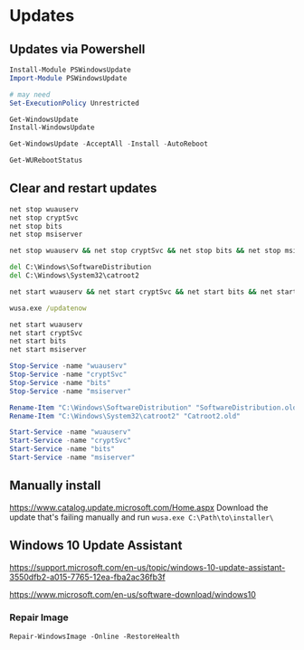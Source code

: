 # Updates

## Updates via Powershell

``` Powershell
Install-Module PSWindowsUpdate
Import-Module PSWindowsUpdate

# may need 
Set-ExecutionPolicy Unrestricted

Get-WindowsUpdate
Install-WindowsUpdate

Get-WindowsUpdate -AcceptAll -Install -AutoReboot

Get-WURebootStatus
```

## Clear and restart updates

``` cmd
net stop wuauserv
net stop cryptSvc
net stop bits
net stop msiserver

net stop wuauserv && net stop cryptSvc && net stop bits && net stop msiserver

del C:\Windows\SoftwareDistribution 
del C:\Windows\System32\catroot2 

net start wuauserv && net start cryptSvc && net start bits && net start msiserver

wusa.exe /updatenow 

net start wuauserv
net start cryptSvc
net start bits
net start msiserver
```

``` PowerShell
Stop-Service -name "wuauserv"
Stop-Service -name "cryptSvc"
Stop-Service -name "bits"
Stop-Service -name "msiserver"

Rename-Item "C:\Windows\SoftwareDistribution" "SoftwareDistribution.old"
Rename-Item "C:\Windows\System32\catroot2" "Catroot2.old"

Start-Service -name "wuauserv"
Start-Service -name "cryptSvc"
Start-Service -name "bits"
Start-Service -name "msiserver"
```

## Manually install

<https://www.catalog.update.microsoft.com/Home.aspx>
Download the update that's failing manually and run `wusa.exe C:\Path\to\installer\`

## Windows 10 Update Assistant

<https://support.microsoft.com/en-us/topic/windows-10-update-assistant-3550dfb2-a015-7765-12ea-fba2ac36fb3f>

<https://www.microsoft.com/en-us/software-download/windows10>

### Repair Image

``` Power-Shell
Repair-WindowsImage -Online -RestoreHealth
```

